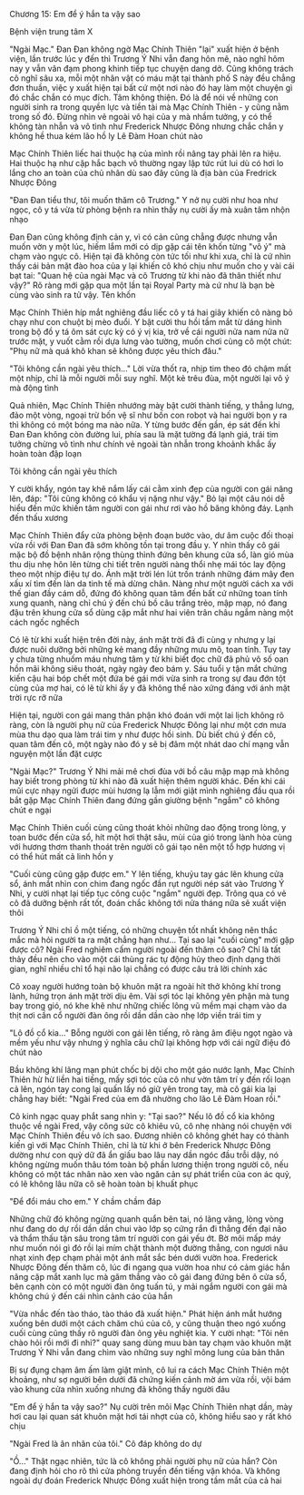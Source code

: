 




Chương 15: Em để ý hắn ta vậy sao


Bệnh viện trung tâm X

"Ngài Mạc." Đan Đan không ngờ Mạc Chính Thiên "lại" xuất hiện ở bệnh viện, lần trước lúc y đến thì Trương Ý Nhi vẫn đang hôn mê, nào nghĩ hôm nay y vẫn vân đạm phong khinh tiếp tục chuyện dang dở. Cũng không trách cô nghĩ sâu xa, mỗi một nhân vật có máu mặt tại thành phố S này đều chẳng đơn thuần, việc y xuất hiện tại bất cứ một nơi nào đó hay làm một chuyện gì đó chắc chắn có mục đích. Tâm không thiện. Đó là để nói về những con người sinh ra trong quyền lực và tiền tài mà Mạc Chính Thiên - y cũng nằm trong số đó. Đừng nhìn vẻ ngoài vô hại của y mà nhầm tưởng, y có thể không tàn nhẫn và vô tình như Frederick Nhược Đông nhưng chắc chắn y không hề thua kém lão hồ ly Lê Đàm Hoan chút nào

Mạc Chính Thiên liếc hai thuộc hạ của mình rồi nâng tay phải lên ra hiệu. Hai thuộc hạ như cặp hắc bạch vô thường ngay lập tức rút lui dù có hơi lo lắng cho an toàn của chủ nhân dù sao đây cũng là địa bàn của Fredrick Nhược Đông

"Đan Đan tiểu thư, tôi muốn thăm cô Trương." Y nở nụ cười như hoa như ngọc, cô y tá vừa từ phòng bệnh ra nhìn thấy nụ cười ấy mà xuân tâm nhộn nhạo

Đan Đan cũng không định cản y, vì có cản cũng chẳng được nhưng vẫn muốn vờn y một lúc, hiếm lắm mới có dịp gặp cái tên khốn từng "vô ý" mà chạm vào ngực cô. Hiện tại đã không còn tức tối như khi xưa, chỉ là cứ nhìn thấy cái bản mặt đào hoa của y lại khiến cô khó chịu như muốn cho y vài cái bạt tai: "Quan hệ của ngài Mạc và cô Trương từ khi nào đã thân thiết như vậy?" Rõ ràng mới gặp qua một lần tại Royal Party mà cứ như là bạn bè cùng vào sinh ra tử vậy. Tên khốn

Mạc Chính Thiên híp mắt nghiêng đầu liếc cô y tá hai giây khiến cô nàng bỏ chạy như con chuột bị mèo đuổi. Y bật cười thu hồi tầm mắt từ dáng hình trong bộ đồ y tá ôm sát cực kỳ có ý vị kia, trở về cái người nửa nam nửa nữ trước mặt, y vuốt cằm rồi dựa lưng vào tường, muốn chơi cùng cô một chút: "Phụ nữ mà quá khô khan sẽ không được yêu thích đâu."



"Tôi không cần ngài yêu thích..." Lời vừa thốt ra, nhịp tim theo đó chậm mất một nhịp, chỉ là mỗi người mỗi suy nghĩ. Một kẻ trêu đùa, một người lại vô ý mà động tình


Quả nhiên, Mạc Chính Thiên nhướng mày bật cười thành tiếng, y thẳng lưng, đảo một vòng, ngoại trừ bốn vệ sĩ như bốn con robot và hai người bọn y ra thì không có một bóng ma nào nữa. Y từng bước đến gần, ép sát đến khi Đan Đan không còn đường lui, phía sau là mặt tường đá lạnh giá, trái tim tưởng chừng vô tình như chính vẻ ngoài tàn nhẫn trong khoảnh khắc ấy hoàn toàn đập loạn

Tôi không cần ngài yêu thích

Y cười khẩy, ngón tay khẽ nắm lấy cái cằm xinh đẹp của người con gái nâng lên, đáp: "Tôi cũng không có khẩu vị nặng như vậy." Bỏ lại một câu nói dễ hiểu đến mức khiến tâm người con gái như rơi vào hồ băng không đáy. Lạnh đến thấu xương

Mạc Chính Thiên đẩy cửa phòng bệnh đoạn bước vào, dư âm cuộc đối thoại vừa rồi với Đan Đan đã sớm không tồn tại trong đầu y. Y nhìn thấy cô gái mặc bộ đồ bệnh nhân rộng thùng thình đứng bên khung cửa sổ, làn gió mùa thu dịu nhẹ hôn lên từng chi tiết trên người nàng thổi nhẹ mái tóc lay động theo một nhịp điệu tự do. Ánh mặt trời lén lút trốn tránh những đám mây đen xấu xí tìm đến làn da tinh tế mà dừng chân. Nàng như một người cách xa với thế gian đầy cám dỗ, đứng đó không quan tâm đến bất cứ những toan tính xung quanh, nàng chỉ chú ý đến chú bồ câu trắng trẻo, mập mạp, nó đang đậu trên khung cửa sổ dùng cặp mắt như hai viên trân châu ngắm nàng một cách ngốc nghếch

Có lẽ từ khi xuất hiện trên đời này, ánh mặt trời đã đi cùng y nhưng y lại được nuôi dưỡng bởi những kẻ mang đầy những mưu mô, toan tính. Tuy tay y chưa từng nhuốm máu nhưng tâm y từ khi biết đọc chữ đã phủ vô số oan hồn mãi không siêu thoát, ngày ngày đeo bám y. Sáu tuổi y tận mắt chứng kiến cậu hai bóp chết một đứa bé gái mới vừa sinh ra trong sự đau đớn tột cùng của mợ hai, có lẽ từ khi ấy y đã không thể nào xứng đáng với ánh mặt trời rực rỡ nữa

Hiện tại, người con gái mang thân phận khó đoán với một lai lịch không rõ ràng, còn là người phụ nữ của Frederick Nhược Đông lại như một cơn mưa mùa thu dạo qua làm trái tim y như được hồi sinh. Dù biết chú ý đến cô, quan tâm đến cô, một ngày nào đó y sẽ bị đâm một nhát dao chí mạng vẫn nguyện một lần đặt cược

"Ngài Mạc?" Trương Ý Nhi mải mê chơi đùa với bồ câu mập mạp mà không hay biết trong phòng từ khi nào đã xuất hiện thêm người khác. Đến khi cái mũi cực nhạy ngửi được mùi hương lạ lẫm mới giật mình nghiêng đầu qua rồi bắt gặp Mạc Chính Thiên đang đứng gần giường bệnh "ngắm" cô không chút e ngại



Mạc Chính Thiên cuối cùng cũng thoát khỏi những dao động trong lòng, y toan bước đến cửa sổ, hít một hơi thật sâu, mùi của gió trong lành hòa cùng với hương thơm thanh thoát trên người cô gái tạo nên một tổ hợp hương vị có thể hút mất cả linh hồn y

"Cuối cùng cũng gặp được em." Y lên tiếng, khuỷu tay gác lên khung cửa sổ, ánh mắt nhìn con chim đang ngốc đần rụt người nép sát vào Trương Ý Nhi, y cười nhạt lại tiếp tục công cuộc "ngắm" người đẹp. Trông qua có vẻ cô đã dưỡng bệnh rất tốt, đoán chắc không tới nửa tháng nữa sẽ xuất viện thôi

Trương Ý Nhi chỉ ồ một tiếng, có những chuyện tốt nhất không nên thắc mắc mà hỏi người ta ra mặt chẳng hạn như... Tại sao lại "cuối cùng" mới gặp được cô? Ngài Fred nghiêm cấm người ngoài đến thăm cô sao? Chỉ là tất thảy đều nên cho vào một cái thùng rác tự động hủy theo định dạng thời gian, nghĩ nhiều chỉ tổ hại não lại chẳng có được câu trả lời chính xác

Cô xoay người hướng toàn bộ khuôn mặt ra ngoài hít thở không khí trong lành, hứng trọn ánh mặt trời dịu êm. Vài sợi tóc lại không yên phận mà tung bay trong gió, nó khe khẽ như những chiếc lông vũ mềm mại chạm vào da thịt nơi cần cổ người đàn ông rồi dần dần cào nhẹ lớp viền trái tim y

"Lô đồ cổ kia..." Bỗng người con gái lên tiếng, rõ ràng âm điệu ngọt ngào và mềm yếu như vậy nhưng ý nghĩa câu chữ lại không hợp với cái ngữ điệu đó chút nào

Bầu không khí lãng mạn phút chốc bị dội cho một gáo nước lạnh, Mạc Chính Thiên hừ hừ liền hai tiếng, mấy sợi tóc của cô như vờn tâm trí y đến rối loạn cả lên, ngón tay cong lại quấn lấy nó giữ yên trong tay, mà cô gái kia lại chẳng hay biết: "Ngài Fred của em đã nhường cho lão Lê Đàm Hoan rồi."

Cô kinh ngạc quay phắt sang nhìn y: "Tại sao?" Nếu lô đồ cổ kia không thuộc về ngài Fred, vậy công sức cô khiêu vũ, cô nhẹ nhàng nói chuyện với Mạc Chính Thiên đều vô ích sao. Đương nhiên cô không ghét hay có thành kiến gì với Mạc Chính Thiên, chỉ là từ khi ở bên Frederick Nhược Đông dường như con quỷ dữ đã ẩn giấu bao lâu nay dần ngóc đầu trỗi dậy, nó không ngừng muốn thâu tóm toàn bộ phần lương thiện trong người cô, nếu không có một tác nhân nào xen vào ngăn cản sự phát triển của con ác quỷ, có lẽ không lâu nữa cô sẽ hoàn toàn bị khuất phục

"Để đổi máu cho em." Y chầm chầm đáp



Những chữ đó không ngừng quanh quẩn bên tai, nó lãng vãng, lòng vòng như đang do dự rồi dần dần chui vào lớp sọ cứng rắn đi thẳng đến đại não và thẩm thấu tận sâu trong tâm trí người con gái yếu ớt. Bờ môi mấp máy như muốn nói gì đó rồi lại mím chặt thành một đường thẳng, con ngươi nâu nhạt xinh đẹp chạm phải một ánh mắt sắc bén dưới vườn hoa. Frederick Nhược Đông đến thăm cô, lúc đi ngang qua vườn hoa như có cảm giác hắn nâng cặp mắt xanh lục mà găm thẳng vào cô gái đang đứng bên ô cửa sổ, bên cạnh còn có một người đàn ông tuấn tú, y mải ngắm người con gái mà không chú ý đến cái nhìn cảnh cáo của hắn

"Vừa nhắc đến tào tháo, tào tháo đã xuất hiện." Phát hiện ánh mắt hướng xuống bên dưới một cách chăm chú của cô, y cũng thuận theo ngó xuống cuối cùng cũng thấy rõ người đàn ông yêu nghiệt kia. Y cười nhạt: "Tôi nên chào hỏi rồi mới đi nhỉ?" quay sang dùng muu bàn tay chạm vào khuôn mặt Trương Ý Nhi vẫn đang chìm vào những suy nghĩ mông lung của bản thân

Bị sự đụng chạm âm ấm làm giật mình, cô lui ra cách Mạc Chính Thiên một khoảng, như sợ người bên dưới đã chứng kiến cảnh mờ ám vừa rồi, vội bám vào khung cửa nhìn xuống nhưng đã không thấy người đâu

"Em để ý hắn ta vậy sao?" Nụ cười trên môi Mạc Chính Thiên nhạt dần, mày hơi cau lại quan sát khuôn mặt hơi tái nhợt của cô, không hiểu sao y rất khó chịu

"Ngài Fred là ân nhân của tôi." Cô đáp không do dự

"Ồ..." Thật ngạc nhiên, tức là cô không phải người phụ nữ của hắn? Còn đang định hỏi cho rõ thì cửa phòng truyền đến tiếng vặn khóa. Và không ngoài dự đoán Frederick Nhược Đông xuất hiện trong tầm mắt của cả hai




